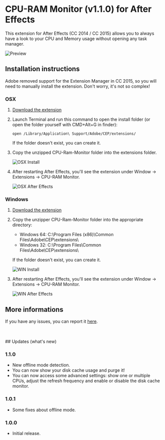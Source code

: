 # CPU-RAM Monitor (v1.1.0) for After Effects

This extension for After Effects (CC 2014 / CC 2015) allows you to always have a look to your CPU and Memory usage without opening any task manager.

![Preview](https://i.imgur.com/aCGtXpd.png)

## Installation instructions

Adobe removed support for the Extension Manager in CC 2015, so you will need to manually install the extension. Don't worry, it's not so complex!

### OSX

1. [Download the extension](https://github.com/0ather/AFX-CpuRamMonitor/archive/master.zip)

2. Launch Terminal and run this command to open the install folder (or open the folder yourself with CMD+Alt+G in finder):

	```
	open /Library/Application\ Support/Adobe/CEP/extensions/
	```

	If the folder doesn't exist, you can create it.

3. Copy the unzipped CPU-Ram-Monitor folder into the extensions folder.

	![OSX Install](https://i.imgur.com/YGhNkaC.png)


4. After restarting After Effects, you'll see the extension under Window -> Extensions -> CPU-RAM Monitor.

	![OSX After Effects](http://i.imgur.com/Q5VUCt6.jpg)


### Windows

1. [Download the extension](https://github.com/0ather/AFX-CpuRamMonitor/archive/master.zip)

2. Copy the unzipper CPU-Ram-Monitor folder into the appropriate directory:
	- Windows 64: C:\Program Files (x86)\Common Files\Adobe\CEP\extensions\
	- Windows 32: C:\Program Files\Common Files\Adobe\CEP\extensions\

	If the folder doesn't exist, you can create it.
	
	![WIN Install](http://i.imgur.com/4Z6a1kh.jpg)

3. After restarting After Effects, you'll see the extension under Window -> Extensions -> CPU-RAM Monitor.

	![WIN After Effects](http://i.imgur.com/qIsi3tI.jpg)
		
	
## More informations

If you have any issues, you can report it [here](https://github.com/0ather/AFX-CpuRamMonitor/issues).
  
<br />
<br />
## Updates (what's new)

### 1.1.0
- New offline mode detection.
- You can now show your disk cache usage and purge it!
- You can now access some advanced settings: show one or multiple CPUs, adjust the refresh frequency and enable or disable the disk cache monitor.

### 1.0.1
- Some fixes about offline mode.

### 1.0.0
- Initial release.
